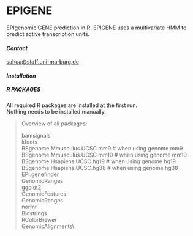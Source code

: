 # EPIGENE
EPIgenomic GENE prediction in R.
EPIGENE uses a multivariate HMM to predict active transcription units.
#### *Contact*
sahua@staff.uni-marburg.de
#### *Installation*
##### R PACKAGES

All required R packages are installed at the first run.\
Nothing needs to be installed manually.

> Overview of all packages:
> 
> bamsignals\
> kfoots\
> BSgenome.Mmusculus.UCSC.mm9 # when using genome mm9\
> BSgenome.Mmusculus.UCSC.mm10 # when using genome mm10\
> BSgenome.Hsapiens.UCSC.hg19 # when using genome hg19\
> BSgenome.Hsapiens.UCSC.hg38 # when using genome hg38\
> EPI.genefinder\
> GenomicRanges\
> ggplot2\
> GenomicFeatures\
> GenomicRanges\
> normr\
> Biostrings\
> RColorBrewer\
> GenomicAlignments\

